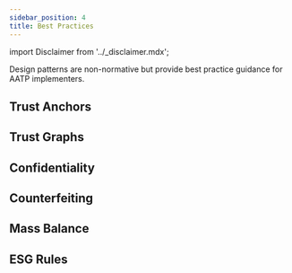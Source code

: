 ```yaml
---
sidebar_position: 4
title: Best Practices
---
```


import Disclaimer from '../\_disclaimer.mdx';

<Disclaimer />

Design patterns are non-normative but provide best practice guidance for AATP implementers.

## Trust Anchors 


## Trust Graphs


## Confidentiality


## Counterfeiting


## Mass Balance


## ESG Rules

